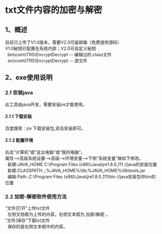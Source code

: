 # txt文件内容的加密与解密
## 1、概述
目前只上传了V1.0版本，需要V2.0可留邮箱（免费提供源码）<br>
V1.0秘钥已配置在系统内部；V2.0可自定义秘钥
&nbsp;&nbsp;bin\com\ITRS\EncryptDecrypt -- 编辑过的.class文件<br>
&nbsp;&nbsp;src\com\ITRS\EncryptDecrypt -- 源文件<br>
## 2、exe使用说明
### 2.1 安装java
此工具由java开发，需要安装jre才能使用。
#### 2.1.1 下载安装
百度搜索：jre 下载安装包,双击安装即可。
#### 2.1.2 配置环境
右击“计算机”或“这台电脑”或“我的电脑”。<br>
属性-->高级系统设置-->高级-->环境变量-->下侧“系统变量”做如下修改。<br>
&nbsp;&nbsp;新建:JAVA_HOME  C:\Program Files (x86)\Java\jre1.8.0_111    //java的安装位置<br>
&nbsp;&nbsp;新建:CLASSPATH  ;.%JAVA_HOME%\lib;%JAVA_HOME%\lib\tools.jar	<br>
&nbsp;&nbsp;编辑:Path       ;C:\Program Files (x86)\Java\jre1.8.0_111\bin   //java安装包中bin的位置<br>
### 2.2 加密-解密软件使用方法
“文件|打开”上传txt文件<br>
&nbsp;&nbsp;左侧文档框为上传的内容，右侧文本框为 加密/解密 。<br>
“文件|保存”下载txt文件<br>
&nbsp;&nbsp;保存的是右侧文本框中的内容。<br>
